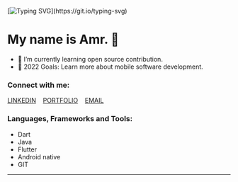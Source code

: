 [![Typing
SVG](https://readme-typing-svg.herokuapp.com?font=Source+Sans+Pro&vCenter=true&lines=Hi%2C+I'm+a+mobile+application+developer.;Nice+to+meet+you...)](https://git.io/typing-svg)
# My name is Amr.  👋 

- 🌱 I’m currently learning open source contribution.
- 🥅 2022 Goals: Learn more about mobile software development.

### Connect with me:

[<a href="https://www.linkedin.com/in/amr-elbilbasy-35225419b/">LINKEDIN</a>](https://codestackr.com#gh-light-mode-only)
&nbsp;&nbsp;
[<a href="https://amrhisham97.github.io/portofolio/">PORTFOLIO</a>](https://codestackr.com#gh-light-mode-only)
&nbsp;&nbsp;
[<a href="https://amr.hisham.khalil@gmail.com/">EMAIL</a>](https://codestackr.com#gh-light-mode-only)

### Languages, Frameworks and Tools:

- Dart
- Java
- Flutter
- Android native
- GIT

---



<!--   <summary>:zap: GitHub Stats</summary>

  <img align="left" alt="Amr's GitHub Stats" src="https://github-readme-stats.vercel.app/api?username=codeSTACKr&show_icons=true&hide_border=false&title_color=ff652f&icon_color=FFE400&bg_color=09131B&text_color=ffffff&border_color=0c1a25" />
 -->


[website]: https://codeSTACKr.com
[course]: http://vsCodeHero.com
[twitter]: https://twitter.com/codeSTACKr
[youtube]: https://youtube.com/codeSTACKr
[instagram]: https://instagram.com/codeSTACKr
[linkedin]: https://linkedin.com/in/codeSTACKr
[webdevplaylist]: https://www.youtube.com/playlist?list=PLkwxH9e_vrAJ0WbEsFA9W3I1W-g_BTsbt
[jsplaylist]: https://www.youtube.com/playlist?list=PLkwxH9e_vrALRJKu7wfXby3MKeflhTu6B
[cssplaylist]: https://www.youtube.com/playlist?list=PLkwxH9e_vrALSdvZuEh6gqQdmDoDIoqz4
[reactplaylist]: https://www.youtube.com/playlist?list=PLkwxH9e_vrAK4TdffpxKY3QGyHCpxFcQ0
